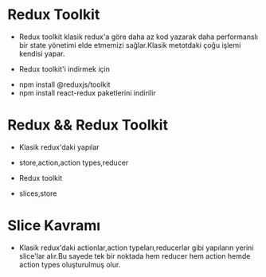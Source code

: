 # Redux Toolkit

- Redux toolkit klasik redux'a göre daha az kod yazarak daha performanslı bir state yönetimi elde etmemizi sağlar.Klasik metotdaki çoğu işlemi kendisi yapar.

- Redux toolkit'i indirmek için

* npm install @reduxjs/toolkit
* npm install react-redux paketlerini indirilir

# Redux && Redux Toolkit

- Klasik redux'daki yapılar

- store,action,action types,reducer

- Redux toolkit

- slices,store

# Slice Kavramı

- Klasik redux'daki actionlar,action typeları,reducerlar gibi yapıların yerini slice'lar alır.Bu sayede tek bir noktada hem reducer hem action hemde action types oluşturulmuş olur.
